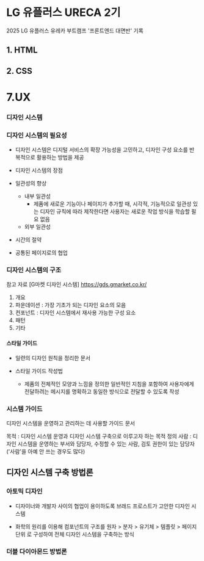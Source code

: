 # LG 유플러스 URECA 2기

2025 LG 유플러스 유레카 부트캠프 '프론트엔드 대면반' 기록 

## 1. HTML


## 2. CSS


# 7.UX
### 디자인 시스템

### 디자인 시스템의 필요성
- 디자인 시스템은 디지털 서비스의 확장 가능성을 고민하고, 디자인 구성 요소를 반복적으로 활용하는 방법을 제공

- 디자인 시스템의 장점
- 일관성의 향상
    - 내부 일관성
        - 제품에 새로운 기능이나 페이지가 추가할 때, 시각적, 기능적으로 일관성 있는 디자인 규칙에 따라 제작한다면 사용자는 새로운 작업 방식을 학습할 필요 없음
    - 외부 일관성
- 시간의 절약
- 공통된 페이지로의 협업

### 디자인 시스템의 구조
참고 자료 [G마켓 디자인 시스템]
https://gds.gmarket.co.kr/
1. 개요
2. 파운데이션 : 가장 기초가 되는 디자인 요소의 모음
3. 컨포넌트 : 디자인 시스템에서 재사용 가능한 구성 요소
4. 패턴
5. 기타

#### 스타일 가이드
- 일련의 디자인 원칙을 정리한 문서

- 스타일 가이드 작성법
    - 제품의 전체적인 모양과 느낌을 정의한 일반적인 지침을 포함하여 사용자에게 전달하려는 메시지를 명확하고 동일한 방식으로 전달할 수 있도록 작성

### 시스템 가이드
디자인 시스템을 운영하고 관리하는 데 사용할 가이드 문서

목적 : 디자인 시스템 운영과 디자인 시스템 구축으로 이루고자 하는 목적 정의
사람 : 디자인 시스템을 운영하는 부서와 담당자, 수정할 수 있는 사람, 검토 권한이 있는 담당자 ('사람'을 아예 안 쓰는 경우도 많다)

## 디자인 시스템 구축 방법론
### 아토믹 디자인
- 디자이너와 개발자 사이의 협업이 용이하도록 브래드 프로스트가 고안한 디자인 시스템

- 화학의 원리를 이용해 컴포넌트의 구조를 
원자 >  분자 >  유기체 > 템플릿 > 페이지 단위
로 구성하여 전체 디자인 시스템을 구축하는 방식

### 더블 다이아몬드 방법론


